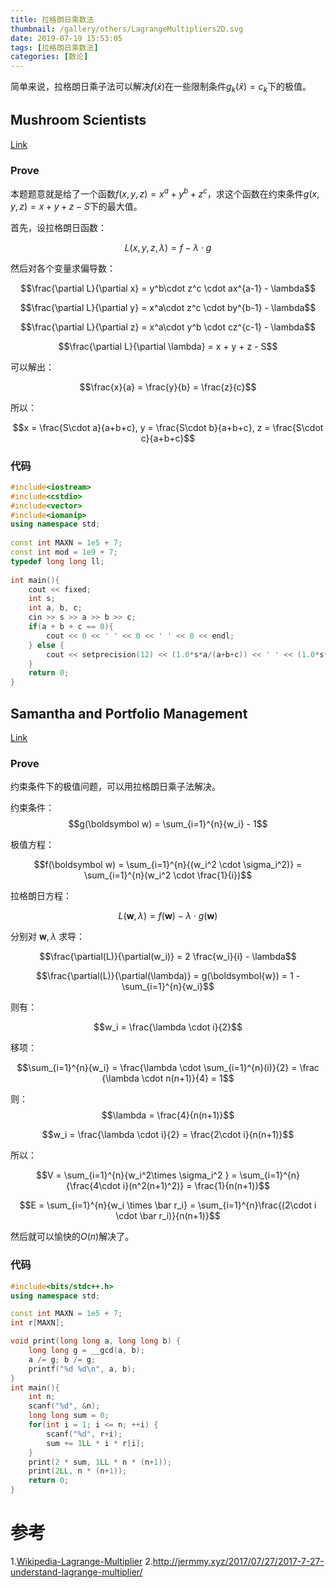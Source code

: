 ```yaml
---
title: 拉格朗日乘数法
thumbnail: /gallery/others/LagrangeMultipliers2D.svg
date: 2019-07-19 15:53:05
tags: [拉格朗日乘数法]
categories: [数论]
---
```


简单来说，拉格朗日乘子法可以解决$f(\hat x)$在一些限制条件$g_k(\hat x) = c_k$下的极值。

<!--more-->

## Mushroom Scientists

[Link](https://codeforces.com/contest/186/problem/D)

### Prove

本题题意就是给了一个函数$f(x,y,z) = x^a + y^b + z^c$，求这个函数在约束条件$g(x,y,z) = x + y + z - S$下的最大值。

首先，设拉格朗日函数：

$$L(x,y,z,\lambda) = f - \lambda \cdot g$$

然后对各个变量求偏导数：

$$\frac{\partial L}{\partial x} = y^b\cdot z^c \cdot ax^{a-1} - \lambda​$$

$$\frac{\partial L}{\partial y} = x^a\cdot z^c \cdot by^{b-1} - \lambda​$$

$$\frac{\partial L}{\partial z} = x^a\cdot y^b \cdot cz^{c-1} - \lambda​$$

$$\frac{\partial L}{\partial \lambda} = x + y + z - S​$$

可以解出：

$$\frac{x}{a} = \frac{y}{b} = \frac{z}{c}$$

所以：

$$x = \frac{S\cdot a}{a+b+c}, y = \frac{S\cdot b}{a+b+c}, z = \frac{S\cdot c}{a+b+c}​$$

### 代码

~~~c++
#include<iostream>
#include<cstdio>
#include<vector>
#include<iomanip>
using namespace std;
 
const int MAXN = 1e5 + 7;
const int mod = 1e9 + 7;
typedef long long ll;
 
int main(){
    cout << fixed;
    int s;
    int a, b, c;
    cin >> s >> a >> b >> c;
    if(a + b + c == 0){
        cout << 0 << ' ' << 0 << ' ' << 0 << endl;
    } else {
        cout << setprecision(12) << (1.0*s*a/(a+b+c)) << ' ' << (1.0*s*b/(a+b+c)) << ' ' << (1.0*s*c/(a+b+c)) << endl;
    }
    return 0;
}
~~~

## Samantha and Portfolio Management
[Link](https://www.hackerrank.com/contests/morgan-stanley-2016/challenges/samantha-and-portfolio-management)

### Prove

约束条件下的极值问题，可以用拉格朗日乘子法解决。

约束条件：
$$g(\boldsymbol w) = \sum_{i=1}^{n}{w_i} - 1$$

极值方程：

$$f(\boldsymbol w) = \sum_{i=1}^{n}{(w_i^2 \cdot \sigma_i^2)} = \sum_{i=1}^{n}(w_i^2 \cdot \frac{1}{i})$$


拉格朗日方程：

$$L(\boldsymbol w, \lambda) = f(\boldsymbol w) - \lambda \cdot g(\boldsymbol w)​$$

分别对 $\boldsymbol w , \lambda​$ 求导：

$$\frac{\partial(L)}{\partial(w_i)} = 2 \frac{w_i}{i} - \lambda$$

$$\frac{\partial(L)}{\partial(\lambda)} = g(\boldsymbol{w}) = 1 - \sum_{i=1}^{n}{w_i}​$$

则有：

$$w_i = \frac{\lambda \cdot i}{2}$$

移项：

$$\sum_{i=1}^{n}{w_i} = \frac{\lambda \cdot \sum_{i=1}^{n}(i)}{2} = \frac
{\lambda \cdot n(n+1)}{4} = 1$$

则：
$$\lambda = \frac{4}{n(n+1)}​$$

$$w_i = \frac{\lambda \cdot i}{2} = \frac{2\cdot i}{n(n+1)}$$

所以：

$$V = \sum_{i=1}^{n}{w_i^2\times \sigma_i^2 } = \sum_{i=1}^{n}{\frac{4\cdot i}(n^2(n+1)^2)} = \frac{1}{n(n+1)}$$

$$E = \sum_{i=1}^{n}{w_i \times \bar r_i} = \sum_{i=1}^{n}\frac{(2\cdot i \cdot \bar r_i)}{n(n+1)}$$

然后就可以愉快的$O(n)​$解决了。

### 代码
~~~c++
#include<bits/stdc++.h>
using namespace std;

const int MAXN = 1e5 + 7;
int r[MAXN];

void print(long long a, long long b) {
    long long g = __gcd(a, b);
    a /= g; b /= g;
    printf("%d %d\n", a, b);
}
int main(){
    int n;
    scanf("%d", &n);
    long long sum = 0;
    for(int i = 1; i <= n; ++i) {
        scanf("%d", r+i);
        sum += 1LL * i * r[i];
    }
    print(2 * sum, 1LL * n * (n+1));
    print(2LL, n * (n+1));
    return 0;
}
~~~

# 参考

1.[Wikipedia-Lagrange-Multiplier](https://en.wikipedia.org/wiki/Lagrange_multiplier)
2.http://jermmy.xyz/2017/07/27/2017-7-27-understand-lagrange-multiplier/